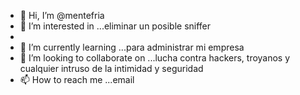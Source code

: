- 👋 Hi, I’m @mentefria
- 👀 I’m interested in ...eliminar un posible sniffer 
- 
- 🌱 I’m currently learning ...para administrar mi empresa
- 💞️ I’m looking to collaborate on ...lucha contra hackers, troyanos y cualquier intruso de la intimidad y seguridad
- 📫 How to reach me ...email

<!---
mentefria/mentefria is a ✨ special ✨ repository because its `README.md` (this file) appears on your GitHub profile.
You can click the Preview link to take a look at your changes.
--->
